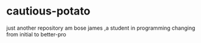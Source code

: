 # cautious-potato
just another repository
am bose james ,a student in programming
changing from initial to better-pro
